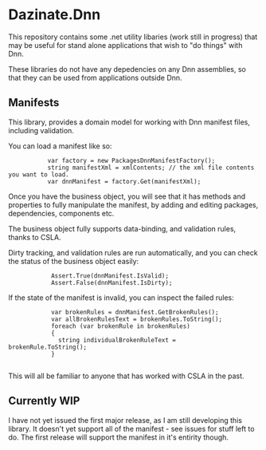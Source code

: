 # Dazinate.Dnn
This repository contains some .net utility libaries (work still in progress) that may be useful for stand alone applications that 
wish to "do things" with Dnn. 

These libraries do not have any depedencies on any Dnn assemblies, so that they can be used from applications outside Dnn.

## Manifests

This library, provides a domain model for working with Dnn manifest files, including validation. 

You can load a manifest like so:

```
           var factory = new PackagesDnnManifestFactory();
           string manifestXml = xmlContents; // the xml file contents you want to load.
           var dnnManifest = factory.Get(manifestXml);

```

Once you have the business object, you will see that it has methods and properties to fully manipulate the manifest, 
by adding and editing packages, dependencies, components etc.

The business object fully supports data-binding, and validation rules, thanks to CSLA.

Dirty tracking, and validation rules are run automatically, and you can check the status of the business object easily:

```
            Assert.True(dnnManifest.IsValid);
            Assert.False(dnnManifest.IsDirty);
```

If the state of the manifest is invalid, you can inspect the failed rules:

```
            var brokenRules = dnnManifest.GetBrokenRules();
            var allBrokenRulesText = brokenRules.ToString();
            foreach (var brokenRule in brokenRules)
            {
              string individualBrokenRuleText =  brokenRule.ToString();
            }
            
```

This will all be familiar to anyone that has worked with CSLA in the past.

## Currently WIP

I have not yet issued the first major release, as I am still developing this library. It doesn't yet support all of the manifest - see issues for stuff left to do.
The first release will support the manifest in it's entirity though.
